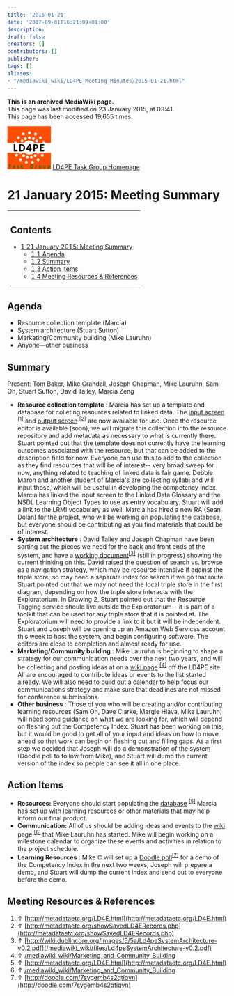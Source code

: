 ```yaml
---
title: '2015-01-21'
date: '2017-09-01T16:21:09+01:00'
description: 
draft: false
creators: []
contributors: []
publisher: 
tags: []
aliases:
- "/mediawiki_wiki/LD4PE_Meeting_Minutes/2015-01-21.html"
---
```


 **This is an archived MediaWiki page.**  
This page was last modified on 23 January 2015, at 03:41.  
This page has been accessed 19,655 times.

[<img alt="LD4PE logo" src="/mediawiki_wiki/images/Ld4pe.png" width="100" height="99">](/mediawiki_wiki/images/Ld4pe.png) [LD4PE Task Group Homepage](/mediawiki_wiki/Pet/ld4pe)

# 21 January 2015: Meeting Summary 
<table id="toc" class="toc">
  <tr>
    <td>
      <div id="toctitle">
        <h2>Contents</h2>
      </div>
      <ul>
        <li class="toclevel-1 tocsection-1">
          <a href="#21_January_2015:_Meeting_Summary"><span class="tocnumber">1</span> <span class="toctext">21 January 2015: Meeting Summary</span></a>
          <ul>
            <li class="toclevel-2 tocsection-2"><a href="#Agenda"><span class="tocnumber">1.1</span> <span class="toctext">Agenda</span></a></li>
            <li class="toclevel-2 tocsection-3"><a href="#Summary"><span class="tocnumber">1.2</span> <span class="toctext">Summary</span></a></li>
            <li class="toclevel-2 tocsection-4"><a href="#Action_Items"><span class="tocnumber">1.3</span> <span class="toctext">Action Items</span></a></li>
            <li class="toclevel-2 tocsection-5"><a href="#Meeting_Resources_.26_References"><span class="tocnumber">1.4</span> <span class="toctext">Meeting Resources &amp; References</span></a></li>
          </ul>
        </li>
      </ul>
    </td>
  </tr>
</table>


## Agenda 

- Resource collection template (Marcia)
- System architecture (Stuart Sutton)
- Marketing/Community building (Mike Lauruhn)
- Anyone—other business

## Summary 

Present: Tom Baker, Mike Crandall, Joseph Chapman, Mike Lauruhn, Sam Oh, Stuart Sutton, David Talley, Marcia Zeng

- **Resource collection template** : Marcia has set up a template and database for colleting resources related to linked data. The [input screen](http://metadataetc.org/LD4E.html) <sup id="cite_ref-0" class="reference"><a href="#cite_note-0">[1]</a></sup> and [output screen](http://metadataetc.org/showSavedLD4ERecords.php) <sup id="cite_ref-1" class="reference"><a href="#cite_note-1">[2]</a></sup> are now available for use. Once the resource editor is available (soon), we will migrate this collection into the resource repository and add metadata as necessary to what is currently there. Stuart pointed out that the template does not currently have the learning outcomes associated with the resource, but that can be added to the description field for now. Everyone can use this to add to the collection as they find resources that will be of interest-- very broad sweep for now, anything related to teaching of linked data is fair game. Debbie Maron and another student of Marcia's are collecting syllabi and will input those, which will be useful in developing the competency index. Marcia has linked the input screen to the Linked Data Glossary and the NSDL Learning Object Types to use as entry vocabulary. Stuart will add a link to the LRMI vocabulary as well. Marcia has hired a new RA (Sean Dolan) for the project, who will be working on populating the database, but everyone should be contributing as you find materials that could be of interest.
- **System architecture** : David Talley and Joseph Chapman have been sorting out the pieces we need for the back and front ends of the system, and have a [working document](/mediawiki_wiki/files/Ld4peSystemArchitecture-v0.2.pdf)<sup id="cite_ref-2" class="reference"><a href="#cite_note-2">[3]</a></sup> (still in progress) showing the current thinking on this. David raised the question of search vs. browse as a navigation strategy, which may be resource intensive if against the triple store, so may need a separate index for search if we go that route. Stuart pointed out that we may not need the local triple store in the first diagram, depending on how the triple store interacts with the Exploratorium. In Drawing 2, Stuart pointed out that the Resource Tagging service should live outside the Exploratorium-- it is part of a toolkit that can be used for any triple store that it is pointed at. The Exploratorium will need to provide a link to it but it will be independent. Stuart and Joseph will be opening up an Amazon Web Services account this week to host the system, and begin configuring software. The editors are close to completion and almost ready for use.
- **Marketing/Community building** : Mike Lauruhn is beginning to shape a strategy for our communication needs over the next two years, and will be collecting and posting ideas at on a [wiki page](/mediawiki_wiki/Marketing_and_Community_Building) <sup id="cite_ref-3" class="reference"><a href="#cite_note-3">[4]</a></sup> off the LD4PE site. All are encouraged to contribute ideas or events to the list started already. We will also need to build out a calendar to help focus our communications strategy and make sure that deadlines are not missed for conference submissions.
- **Other business** : Those of you who will be creating and/or contributing learning resources (Sam Oh, Dave Clarke, Margie Hlava, Mike Lauruhn) will need some guidance on what we are looking for, which will depend on fleshing out the Competency Index. Stuart has been working on this, but it would be good to get all of your input and ideas on how to move ahead so that work can begin on fleshing out and filling gaps. As a first step we decided that Joseph will do a demonstration of the system (Doodle poll to follow from Mike), and Stuart will dump the current version of the index so people can see it all in one place.

## Action Items 

- **Resources:** Everyone should start populating the [database](http://metadataetc.org/LD4E.html) <sup id="cite_ref-4" class="reference"><a href="#cite_note-4">[5]</a></sup> Marcia has set up with learning resources or other materials that may help inform our final product.
- **Communication:** All of us should be adding ideas and events to the [wiki page](/mediawiki_wiki/Marketing_and_Community_Building) <sup id="cite_ref-5" class="reference"><a href="#cite_note-5">[6]</a></sup> that Mike Lauruhn has started. Mike will begin working on a milestone calendar to organize these events and activities in relation to the project schedule.
- **Learning Resources** : Mike C will set up a [Doodle poll](http://doodle.com/7sygemb4s2qtiqvn)<sup id="cite_ref-6" class="reference"><a href="#cite_note-6">[7]</a></sup> for a demo of the Competency Index in the next two weeks, Joseph will prepare a demo, and Stuart will dump the current Index and send out to everyone before the demo.

## Meeting Resources & References 

1. ↑ [http://metadataetc.org/LD4E.html](http://metadataetc.org/LD4E.html)
2. ↑ [http://metadataetc.org/showSavedLD4ERecords.php](http://metadataetc.org/showSavedLD4ERecords.php)
3. ↑ [http://wiki.dublincore.org/images/5/5a/Ld4peSystemArchitecture-v0.2.pdf](/mediawiki_wiki/files/Ld4peSystemArchitecture-v0.2.pdf)
4. ↑ [/mediawiki_wiki/Marketing\_and\_Community\_Building](/mediawiki_wiki/Marketing_and_Community_Building)
5. ↑ [http://metadataetc.org/LD4E.html](http://metadataetc.org/LD4E.html)
6. ↑ [/mediawiki_wiki/Marketing\_and\_Community\_Building](/mediawiki_wiki/Marketing_and_Community_Building)
7. ↑ [http://doodle.com/7sygemb4s2qtiqvn](http://doodle.com/7sygemb4s2qtiqvn)

